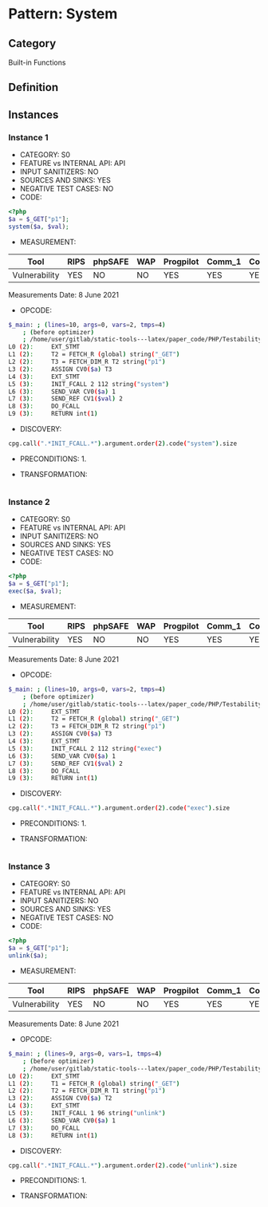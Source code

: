 # Pattern: System

## Category

Built-in Functions

## Definition

## Instances

### Instance 1

- CATEGORY: S0
- FEATURE vs INTERNAL API: API
- INPUT SANITIZERS:  NO
- SOURCES AND SINKS: YES
- NEGATIVE TEST CASES: NO
- CODE:

```php
<?php
$a = $_GET["p1"];
system($a, $val);
```

- MEASUREMENT:

| Tool          | RIPS | phpSAFE | WAP  | Progpilot | Comm_1 | Comm_2 | Correct |
| ------------- | ---- | ------- | ---- | --------- | ------- | --------- | ------- |
| Vulnerability | YES  | NO      | NO   | YES       | YES     | YES       | YES     |
Measurements Date: 8 June 2021

- OPCODE:

```bash
$_main: ; (lines=10, args=0, vars=2, tmps=4)
    ; (before optimizer)
    ; /home/user/gitlab/static-tools---latex/paper_code/PHP/Testability_Patterns/101_system/first_ex/first_ex.php:1-3
L0 (2):     EXT_STMT
L1 (2):     T2 = FETCH_R (global) string("_GET")
L2 (2):     T3 = FETCH_DIM_R T2 string("p1")
L3 (2):     ASSIGN CV0($a) T3
L4 (3):     EXT_STMT
L5 (3):     INIT_FCALL 2 112 string("system")
L6 (3):     SEND_VAR CV0($a) 1
L7 (3):     SEND_REF CV1($val) 2
L8 (3):     DO_FCALL
L9 (3):     RETURN int(1)

```

- DISCOVERY:

```bash
cpg.call(".*INIT_FCALL.*").argument.order(2).code("system").size
```

- PRECONDITIONS:
  1.

- TRANSFORMATION: 

```

```

### Instance 2

- CATEGORY: S0
- FEATURE vs INTERNAL API: API
- INPUT SANITIZERS:  NO
- SOURCES AND SINKS: YES 
- NEGATIVE TEST CASES: NO
- CODE:

```php
<?php
$a = $_GET["p1"];
exec($a, $val);
```

- MEASUREMENT:

| Tool          | RIPS | phpSAFE | WAP  | Progpilot | Comm_1 | Comm_2 | Correct |
| ------------- | ---- | ------- | ---- | --------- | ------- | --------- | ------- |
| Vulnerability | YES  | NO      | NO   | YES       | YES     | YES       | YES     |
Measurements Date: 8 June 2021

- OPCODE:

```bash
$_main: ; (lines=10, args=0, vars=2, tmps=4)
    ; (before optimizer)
    ; /home/user/gitlab/static-tools---latex/paper_code/PHP/Testability_Patterns/101_system/second_ex/second_ex.php:1-3
L0 (2):     EXT_STMT
L1 (2):     T2 = FETCH_R (global) string("_GET")
L2 (2):     T3 = FETCH_DIM_R T2 string("p1")
L3 (2):     ASSIGN CV0($a) T3
L4 (3):     EXT_STMT
L5 (3):     INIT_FCALL 2 112 string("exec")
L6 (3):     SEND_VAR CV0($a) 1
L7 (3):     SEND_REF CV1($val) 2
L8 (3):     DO_FCALL
L9 (3):     RETURN int(1)
```

- DISCOVERY:

```bash
cpg.call(".*INIT_FCALL.*").argument.order(2).code("exec").size
```

- PRECONDITIONS:
  1.

- TRANSFORMATION: 

```

```

### Instance 3

- CATEGORY: S0
- FEATURE vs INTERNAL API: API
- INPUT SANITIZERS:  NO
- SOURCES AND SINKS: YES 
- NEGATIVE TEST CASES: NO
- CODE:

```php
<?php
$a = $_GET["p1"];
unlink($a);
```

- MEASUREMENT:

| Tool          | RIPS | phpSAFE | WAP  | Progpilot | Comm_1 | Comm_2 | Correct |
| ------------- | ---- | ------- | ---- | --------- | ------- | --------- | ------- |
| Vulnerability | YES  | NO      | NO   | YES       | YES     | YES       | YES     |
Measurements Date: 8 June 2021

- OPCODE:

```bash
$_main: ; (lines=9, args=0, vars=1, tmps=4)
    ; (before optimizer)
    ; /home/user/gitlab/static-tools---latex/paper_code/PHP/Testability_Patterns/101_system/third_ex/third_ex.php:1-3
L0 (2):     EXT_STMT
L1 (2):     T1 = FETCH_R (global) string("_GET")
L2 (2):     T2 = FETCH_DIM_R T1 string("p1")
L3 (2):     ASSIGN CV0($a) T2
L4 (3):     EXT_STMT
L5 (3):     INIT_FCALL 1 96 string("unlink")
L6 (3):     SEND_VAR CV0($a) 1
L7 (3):     DO_FCALL
L8 (3):     RETURN int(1)
```

- DISCOVERY:

```bash
cpg.call(".*INIT_FCALL.*").argument.order(2).code("unlink").size
```

- PRECONDITIONS:
  1.

- TRANSFORMATION: 

```

```

